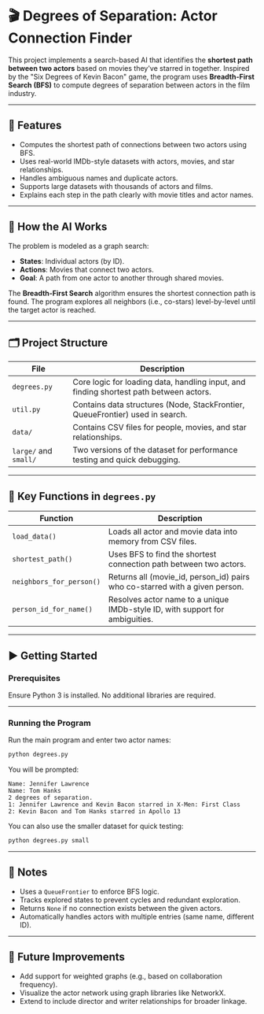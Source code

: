 
# 🎬 Degrees of Separation: Actor Connection Finder

This project implements a search-based AI that identifies the **shortest path between two actors** based on movies they've starred in together. Inspired by the "Six Degrees of Kevin Bacon" game, the program uses **Breadth-First Search (BFS)** to compute degrees of separation between actors in the film industry.

---

## 🎯 Features

- Computes the shortest path of connections between two actors using BFS.
- Uses real-world IMDb-style datasets with actors, movies, and star relationships.
- Handles ambiguous names and duplicate actors.
- Supports large datasets with thousands of actors and films.
- Explains each step in the path clearly with movie titles and actor names.

---

## 🧠 How the AI Works

The problem is modeled as a graph search:

- **States**: Individual actors (by ID).
- **Actions**: Movies that connect two actors.
- **Goal**: A path from one actor to another through shared movies.

The **Breadth-First Search** algorithm ensures the shortest connection path is found. The program explores all neighbors (i.e., co-stars) level-by-level until the target actor is reached.

---

## 🗂️ Project Structure

| File           | Description |
|----------------|-------------|
| `degrees.py`   | Core logic for loading data, handling input, and finding shortest path between actors. |
| `util.py`      | Contains data structures (Node, StackFrontier, QueueFrontier) used in search. |
| `data/`        | Contains CSV files for people, movies, and star relationships. |
| `large/` and `small/` | Two versions of the dataset for performance testing and quick debugging. |

---

## 🔑 Key Functions in `degrees.py`

| Function             | Description |
|----------------------|-------------|
| `load_data()`        | Loads all actor and movie data into memory from CSV files. |
| `shortest_path()`    | Uses BFS to find the shortest connection path between two actors. |
| `neighbors_for_person()` | Returns all (movie_id, person_id) pairs who co-starred with a given person. |
| `person_id_for_name()`   | Resolves actor name to a unique IMDb-style ID, with support for ambiguities. |

---

## ▶️ Getting Started

### Prerequisites

Ensure Python 3 is installed. No additional libraries are required.

---

### Running the Program

Run the main program and enter two actor names:

```bash
python degrees.py
```

You will be prompted:

```text
Name: Jennifer Lawrence
Name: Tom Hanks
2 degrees of separation.
1: Jennifer Lawrence and Kevin Bacon starred in X-Men: First Class
2: Kevin Bacon and Tom Hanks starred in Apollo 13
```

You can also use the smaller dataset for quick testing:

```bash
python degrees.py small
```

---

## 📝 Notes

- Uses a `QueueFrontier` to enforce BFS logic.
- Tracks explored states to prevent cycles and redundant exploration.
- Returns `None` if no connection exists between the given actors.
- Automatically handles actors with multiple entries (same name, different ID).

---

## 🚀 Future Improvements

- Add support for weighted graphs (e.g., based on collaboration frequency).
- Visualize the actor network using graph libraries like NetworkX.
- Extend to include director and writer relationships for broader linkage.

